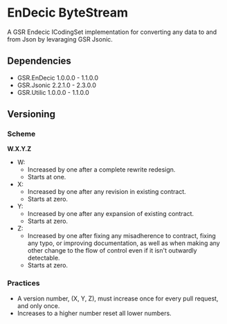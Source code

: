 ﻿# EnDecic ByteStream

A GSR Endecic ICodingSet implementation for converting any data to and from Json by levaraging GSR Jsonic.

## Dependencies

- GSR.EnDecic 1.0.0.0 - 1.1.0.0
- GSR.Jsonic 2.2.1.0 - 2.3.0.0
- GSR.Utilic 1.0.0.0 - 1.1.0.0

## Versioning

### Scheme

**W.X.Y.Z**

- W:
	- Increased by one after a complete rewrite redesign. 
	- Starts at one.
- X:
	- Increased by one after any revision in existing contract. 
	- Starts at zero.
- Y:
	- Increased by one after any expansion of existing contract. 
	- Starts at zero.
- Z:
	- Increased by one after fixing any misadherence to contract, fixing any typo, or improving documentation, as well as when making any other change to the flow of control even if it isn't outwardly detectable. 
	- Starts at zero.
	

### Practices
- A version number, (X, Y, Z), must increase once for every pull request, and only once.
- Increases to a higher number reset all lower numbers.